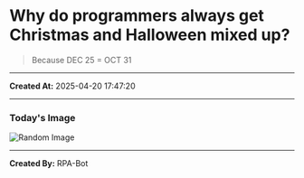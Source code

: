 # Why do programmers always get Christmas and Halloween mixed up?

> Because DEC 25 = OCT 31

---
**Created At:** 2025-04-20 17:47:20

---
### Today's Image

![Random Image](https://random-image-pepebigotes.vercel.app/api/random-image)

---
**Created By:** RPA-Bot
